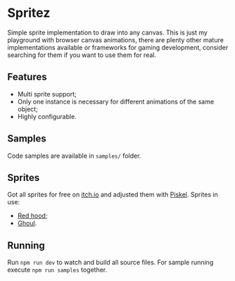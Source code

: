 # Spritez
Simple sprite implementation to draw into any canvas. This is just my playground with browser canvas animations, there are plenty other mature implementations available or frameworks for gaming development, consider searching for them if you want to use them for real.

## Features
- Multi sprite support;
- Only one instance is necessary for different animations of the same object;
- Highly configurable.


## Samples
Code samples are available in `samples/` folder.

## Sprites
Got all sprites for free on [itch.io](https://itch.io/) and adjusted them with [Piskel](https://www.piskelapp.com/). Sprites in use:
- [Red hood](https://legnops.itch.io/red-hood-character);
- [Ghoul](https://elthen.itch.io/2d-pixel-art-ghoul-sprites).

## Running
Run `npm run dev` to watch and build all source files. For sample running execute `npm run samples` together.